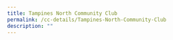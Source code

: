 ```yaml
---
title: Tampines North Community Club
permalink: /cc-details/Tampines-North-Community-Club
description: ""
---
```

